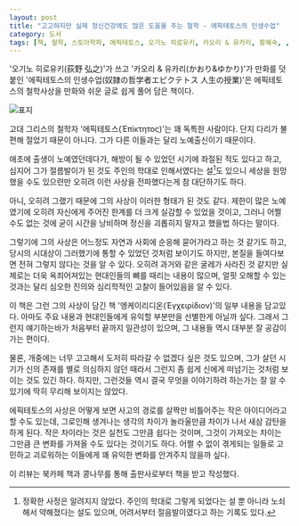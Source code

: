 ```yaml
---
layout: post
title: "고고하지만 실제 정신건강에도 많은 도움을 주는 철학 - 에픽테토스의 인생수업"
category: 도서
tags: [책, 철학, 스토아학파, 에픽테토스, 오기노 히로유키, 카오리 & 유카리, 황혜숙, , 북카페 책과 콩나무, 서평]
---
```


'오기노 히로유키(荻野 弘之)'가 쓰고
'카오리 & 유카리(かおり&ゆかり)'가 만화를 덧붙인
'에픽테토스의 인생수업(奴隷の哲学者エピクテトス 人生の授業)'은
에픽테토스의 철학사상을 만화와 쉬운 글로 쉽게 풀어 담은 책이다.

![표지](https://images2.imgbox.com/fc/2c/LqNHkUxd_o.jpg)

고대 그리스의 철학자 '에픽테토스(Ἐπίκτητος)'는 꽤 독특한 사람이다.
단지 다리가 불편해 절었기 때문이 아니다.
그가 다른 이들과는 달리 노예출신이기 때문이다.

애초에 출생이 노예였던데다가,
해방이 될 수 있었던 시기에 좌절된 적도 있다고 하고,
심지어 그가 절름발이가 된 것도 주인의 학대로 인해서였다는 설[^1]도 있으니
세상을 원망했을 수도 있으련만
오히려 이런 사상을 전파했다는게 참 대단하기도 하다.

[^1]: 정확한 사정은 알려지지 않았다. 주인의 학대로 그렇게 되었다는 설 뿐 아니라 노쇠해서 약해졌다는 설도 있으며, 어려서부터 절음발이였다고 하는 기록도 있다.

아니, 오히려 그랬기 때문에 그의 사상이 이러한 형태가 된 것도 같다.
제한이 많은 노예였기에 오히려 자신에게 주어진 한계를 더 크게 실감할 수 있었을 것이고,
그러니 어쩔 수도 없는 것에 굳이 시간을 낭비하며 정신을 괴롭히지 말자고 했을법 하다는 말이다.

그렇기에 그의 사상은 어느정도 자연과 사회에 순응해 묻어가라고 하는 것 같기도 하고,
당시의 시대상이 그러했기에 통할 수 있었던 것처럼 보이기도 하지만,
본질을 들여다보면 전혀 그렇지 않다는 것을 알 수 있다.
오히려 과거와 같은 굴레가 사라진 것 같지만 실제로는 더욱 옥죄어져있는 현대인들의 뼈를 때리는 내용이 많으며,
얼핏 오해할 수 있는 것과는 달리 심오한 진의와 심리학적인 고찰이 들어있음을 알 수 있다.

이 책은 그런 그의 사상이 담긴 책 '엥케이리디온(Ἐγχειρίδιον)'의 일부 내용을 담고있다.
아마도 주요 내용과 현대인들에게 유익할 부분만을 선별한게 아닐까 싶다.
그래서 그런지 얘기하는바가 처음부터 끝까지 일관성이 있으며,
그 내용들 역시 대부분 잘 공감이 가는 편이다.

물론, 개중에는 너무 고고해서 도저히 따라갈 수 없겠다 싶은 것도 있으며,
그가 살던 시기가 신의 존재를 별로 의심하지 않던 때라서 그런지
좀 쉽게 신에게 떠넘기는 것처럼 보이는 것도 있긴 하다.
하지만, 그런것들 역시 결국 무엇을 이야기하려 하는가는 잘 알 수 있기에 딱히 무리해 보이지는 않았다.

에픽테토스의 사상은 어떻게 보면 사고의 경로를 살짝만 비틀어주는 작은 아이디어라고 할 수도 있는데,
그로인해 생겨나는 생각의 차이가 놀라울만큼 차이가 나서 새삼 감탄을 하게 된다.
작은 차이라는 것은 실천도 그만큼 쉽다는 것이며,
그것이 가져오는 차이는 그만큼 큰 변화를 가져올 수도 있다는 것이기도 하다.
어쩔 수 없이 겪게되는 일들로 고민하고 괴로워하는 이들에게 꽤 유익한 변화를 안겨주지 않을까 싶다.



<div class="im im-info">
이 리뷰는 북카페 책과 콩나무를 통해 출판사로부터 책을 받고 작성했다.
</div>
